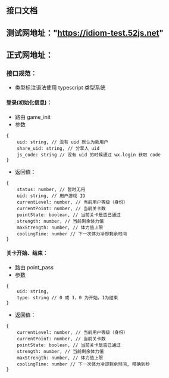 ## 接口文档

## 测试网地址："https://idiom-test.52js.net"
## 正式网地址：

### 接口规范：
 * 类型标注语法使用 typescript 类型系统

#### 登录(初始化信息)：
  * 路由 game_init
  * 参数

```
{
    uid: string, // 没有 uid 默认为新用户
    share_uid: string, // 分享人 uid
    js_code: string // 没有 uid 的时候通过 wx.login 获取 code
}
```

  * 返回值：

```
{
    status: number, // 暂时无用
    uid: string, // 用户游戏 ID
    currentLevel: number, // 当前用户等级（身份）
    currentPoint: number, // 当前关卡数
    pointState: boolean, // 当前关卡是否已通过
    strength: number, // 当前剩余体力值
    maxStrength: number, // 体力值上限
    coolingTime: number // 下一次体力冷却剩余时间
}
```

#### 关卡开始、结束：
  * 路由 point_pass
  * 参数

```
{
    uid: string,
    type: string // 0 或 1，0 为开始，1为结束
}
```

  * 返回值：

```
{
    currentLevel: number, // 当前用户等级（身份）
    currentPoint: number, // 当前关卡数
    pointState: boolean, // 当前关卡是否已通过
    strength: number, // 当前剩余体力值
    maxStrength: number, // 体力值上限
    coolingTime: number // 下一次体力冷却剩余时间, 精确到秒
}
```
